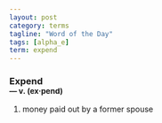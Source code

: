 ```yaml
---
layout: post
category: terms
tagline: "Word of the Day"
tags: [alpha_e]
term: expend
---
```


<h3>Expend<br/> <small>&mdash; v. (ex<span>&middot;</span>pend)</small></h3>
<p><ol>
<li>money paid out by a former spouse</li>
</ol></p>

